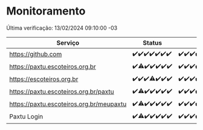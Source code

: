 # Monitoramento

Última verificação: 13/02/2024 09:10:00 -03

|Serviço|Status|Últimas 24h|
|---|---|---|
|https://github.com|<span title="2024-02-06: OK=24">✔️</span><span title="2024-02-07: OK=24">✔️</span><span title="2024-02-08: OK=24">✔️</span><span title="2024-02-09: OK=24">✔️</span><span title="2024-02-10: OK=24">✔️</span><span title="2024-02-11: OK=24">✔️</span><span title="2024-02-12: OK=12">✔️</span>|<span title="12/02/2024 09:11:00 -03 : 200">✔️</span><span title="12/02/2024 10:06:00 -03 : 200">✔️</span><span title="12/02/2024 11:05:00 -03 : 200">✔️</span><span title="12/02/2024 12:06:00 -03 : 200">✔️</span><span title="12/02/2024 13:07:00 -03 : 200">✔️</span><span title="12/02/2024 14:03:00 -03 : 200">✔️</span><span title="12/02/2024 15:07:00 -03 : 200">✔️</span><span title="12/02/2024 16:05:00 -03 : 200">✔️</span><span title="12/02/2024 17:06:00 -03 : 200">✔️</span><span title="12/02/2024 18:04:00 -03 : 200">✔️</span><span title="12/02/2024 19:04:00 -03 : 200">✔️</span><span title="12/02/2024 20:06:00 -03 : 200">✔️</span><span title="12/02/2024 21:30:00 -03 : 200">✔️</span><span title="12/02/2024 22:38:00 -03 : 200">✔️</span><span title="12/02/2024 23:13:00 -03 : 200">✔️</span><span title="13/02/2024 00:07:00 -03 : 200">✔️</span><span title="13/02/2024 01:07:00 -03 : 200">✔️</span><span title="13/02/2024 02:06:00 -03 : 200">✔️</span><span title="13/02/2024 03:08:00 -03 : 200">✔️</span><span title="13/02/2024 04:06:00 -03 : 200">✔️</span><span title="13/02/2024 05:09:00 -03 : 200">✔️</span><span title="13/02/2024 06:06:00 -03 : 200">✔️</span><span title="13/02/2024 07:06:00 -03 : 200">✔️</span><span title="13/02/2024 08:07:00 -03 : 200">✔️</span><span title="13/02/2024 09:10:00 -03 : 200">✔️</span>|
|https://paxtu.escoteiros.org.br|<span title="2024-02-06: OK=24">✔️</span><span title="2024-02-07: OK=23, Falhas=1">⚠️</span><span title="2024-02-08: OK=24">✔️</span><span title="2024-02-09: OK=24">✔️</span><span title="2024-02-10: OK=24">✔️</span><span title="2024-02-11: OK=24">✔️</span><span title="2024-02-12: OK=12">✔️</span>|<span title="12/02/2024 09:11:00 -03 : 200">✔️</span><span title="12/02/2024 10:06:00 -03 : 200">✔️</span><span title="12/02/2024 11:05:00 -03 : 200">✔️</span><span title="12/02/2024 12:06:00 -03 : 200">✔️</span><span title="12/02/2024 13:07:00 -03 : 200">✔️</span><span title="12/02/2024 14:03:00 -03 : 200">✔️</span><span title="12/02/2024 15:07:00 -03 : 200">✔️</span><span title="12/02/2024 16:05:00 -03 : 200">✔️</span><span title="12/02/2024 17:06:00 -03 : 200">✔️</span><span title="12/02/2024 18:04:00 -03 : 200">✔️</span><span title="12/02/2024 19:04:00 -03 : 200">✔️</span><span title="12/02/2024 20:06:00 -03 : 200">✔️</span><span title="12/02/2024 21:30:00 -03 : 200">✔️</span><span title="12/02/2024 22:38:00 -03 : 200">✔️</span><span title="12/02/2024 23:13:00 -03 : 200">✔️</span><span title="13/02/2024 00:07:00 -03 : 200">✔️</span><span title="13/02/2024 01:07:00 -03 : 200">✔️</span><span title="13/02/2024 02:06:00 -03 : 200">✔️</span><span title="13/02/2024 03:08:00 -03 : 200">✔️</span><span title="13/02/2024 04:06:00 -03 : 200">✔️</span><span title="13/02/2024 05:09:00 -03 : 200">✔️</span><span title="13/02/2024 06:06:00 -03 : 200">✔️</span><span title="13/02/2024 07:06:00 -03 : 200">✔️</span><span title="13/02/2024 08:07:00 -03 : 200">✔️</span><span title="13/02/2024 09:10:00 -03 : 200">✔️</span>|
|https://escoteiros.org.br|<span title="2024-02-06: OK=24">✔️</span><span title="2024-02-07: OK=24">✔️</span><span title="2024-02-08: OK=24">✔️</span><span title="2024-02-09: OK=23, Falhas=1">⚠️</span><span title="2024-02-10: OK=24">✔️</span><span title="2024-02-11: OK=24">✔️</span><span title="2024-02-12: OK=12">✔️</span>|<span title="12/02/2024 09:11:00 -03 : 200">✔️</span><span title="12/02/2024 10:06:00 -03 : 200">✔️</span><span title="12/02/2024 11:05:00 -03 : 200">✔️</span><span title="12/02/2024 12:06:00 -03 : 200">✔️</span><span title="12/02/2024 13:07:00 -03 : 200">✔️</span><span title="12/02/2024 14:03:00 -03 : 200">✔️</span><span title="12/02/2024 15:07:00 -03 : 200">✔️</span><span title="12/02/2024 16:05:00 -03 : 200">✔️</span><span title="12/02/2024 17:06:00 -03 : 200">✔️</span><span title="12/02/2024 18:04:00 -03 : 200">✔️</span><span title="12/02/2024 19:04:00 -03 : 200">✔️</span><span title="12/02/2024 20:06:00 -03 : 200">✔️</span><span title="12/02/2024 21:30:00 -03 : 200">✔️</span><span title="12/02/2024 22:38:00 -03 : 200">✔️</span><span title="12/02/2024 23:13:00 -03 : 200">✔️</span><span title="13/02/2024 00:07:00 -03 : 200">✔️</span><span title="13/02/2024 01:07:00 -03 : 200">✔️</span><span title="13/02/2024 02:06:00 -03 : 200">✔️</span><span title="13/02/2024 03:08:00 -03 : 200">✔️</span><span title="13/02/2024 04:06:00 -03 : 200">✔️</span><span title="13/02/2024 05:09:00 -03 : 200">✔️</span><span title="13/02/2024 06:06:00 -03 : 200">✔️</span><span title="13/02/2024 07:06:00 -03 : 200">✔️</span><span title="13/02/2024 08:07:00 -03 : 200">✔️</span><span title="13/02/2024 09:10:00 -03 : 200">✔️</span>|
|https://paxtu.escoteiros.org.br/paxtu|<span title="2024-02-06: OK=24">✔️</span><span title="2024-02-07: OK=23, Falhas=1">⚠️</span><span title="2024-02-08: OK=24">✔️</span><span title="2024-02-09: OK=24">✔️</span><span title="2024-02-10: OK=24">✔️</span><span title="2024-02-11: OK=24">✔️</span><span title="2024-02-12: OK=12">✔️</span>|<span title="12/02/2024 09:11:00 -03 : 200">✔️</span><span title="12/02/2024 10:06:00 -03 : 200">✔️</span><span title="12/02/2024 11:05:00 -03 : 200">✔️</span><span title="12/02/2024 12:06:00 -03 : 200">✔️</span><span title="12/02/2024 13:07:00 -03 : 200">✔️</span><span title="12/02/2024 14:03:00 -03 : 200">✔️</span><span title="12/02/2024 15:07:00 -03 : 200">✔️</span><span title="12/02/2024 16:05:00 -03 : 200">✔️</span><span title="12/02/2024 17:06:00 -03 : 200">✔️</span><span title="12/02/2024 18:04:00 -03 : 200">✔️</span><span title="12/02/2024 19:04:00 -03 : 200">✔️</span><span title="12/02/2024 20:06:00 -03 : 200">✔️</span><span title="12/02/2024 21:30:00 -03 : 200">✔️</span><span title="12/02/2024 22:38:00 -03 : 200">✔️</span><span title="12/02/2024 23:13:00 -03 : 200">✔️</span><span title="13/02/2024 00:07:00 -03 : 200">✔️</span><span title="13/02/2024 01:07:00 -03 : 200">✔️</span><span title="13/02/2024 02:06:00 -03 : 200">✔️</span><span title="13/02/2024 03:08:00 -03 : 200">✔️</span><span title="13/02/2024 04:06:00 -03 : 200">✔️</span><span title="13/02/2024 05:09:00 -03 : 200">✔️</span><span title="13/02/2024 06:06:00 -03 : 200">✔️</span><span title="13/02/2024 07:06:00 -03 : 200">✔️</span><span title="13/02/2024 08:07:00 -03 : 200">✔️</span><span title="13/02/2024 09:10:00 -03 : 200">✔️</span>|
|https://paxtu.escoteiros.org.br/meupaxtu|<span title="2024-02-06: OK=24">✔️</span><span title="2024-02-07: OK=23, Falhas=1">⚠️</span><span title="2024-02-08: OK=24">✔️</span><span title="2024-02-09: OK=24">✔️</span><span title="2024-02-10: OK=24">✔️</span><span title="2024-02-11: OK=24">✔️</span><span title="2024-02-12: OK=12">✔️</span>|<span title="12/02/2024 09:11:00 -03 : 200">✔️</span><span title="12/02/2024 10:06:00 -03 : 200">✔️</span><span title="12/02/2024 11:05:00 -03 : 200">✔️</span><span title="12/02/2024 12:06:00 -03 : 200">✔️</span><span title="12/02/2024 13:07:00 -03 : 200">✔️</span><span title="12/02/2024 14:03:00 -03 : 200">✔️</span><span title="12/02/2024 15:07:00 -03 : 200">✔️</span><span title="12/02/2024 16:05:00 -03 : 200">✔️</span><span title="12/02/2024 17:06:00 -03 : 200">✔️</span><span title="12/02/2024 18:04:00 -03 : 200">✔️</span><span title="12/02/2024 19:04:00 -03 : 200">✔️</span><span title="12/02/2024 20:06:00 -03 : 200">✔️</span><span title="12/02/2024 21:30:00 -03 : 200">✔️</span><span title="12/02/2024 22:38:00 -03 : 200">✔️</span><span title="12/02/2024 23:13:00 -03 : 200">✔️</span><span title="13/02/2024 00:07:00 -03 : 200">✔️</span><span title="13/02/2024 01:07:00 -03 : 200">✔️</span><span title="13/02/2024 02:06:00 -03 : 200">✔️</span><span title="13/02/2024 03:08:00 -03 : 200">✔️</span><span title="13/02/2024 04:06:00 -03 : 200">✔️</span><span title="13/02/2024 05:09:00 -03 : 200">✔️</span><span title="13/02/2024 06:06:00 -03 : 200">✔️</span><span title="13/02/2024 07:06:00 -03 : 200">✔️</span><span title="13/02/2024 08:07:00 -03 : 200">✔️</span><span title="13/02/2024 09:10:00 -03 : 200">✔️</span>|
|Paxtu Login|<span title="2024-02-06: OK=24">✔️</span><span title="2024-02-07: OK=23, Falhas=1">⚠️</span><span title="2024-02-08: OK=24">✔️</span><span title="2024-02-09: OK=24">✔️</span><span title="2024-02-10: OK=24">✔️</span><span title="2024-02-11: OK=24">✔️</span><span title="2024-02-12: OK=12">✔️</span>|<span title="12/02/2024 09:11:00 -03 : 200">✔️</span><span title="12/02/2024 10:06:00 -03 : 200">✔️</span><span title="12/02/2024 11:05:00 -03 : 200">✔️</span><span title="12/02/2024 12:06:00 -03 : 200">✔️</span><span title="12/02/2024 13:07:00 -03 : 200">✔️</span><span title="12/02/2024 14:03:00 -03 : 200">✔️</span><span title="12/02/2024 15:07:00 -03 : 200">✔️</span><span title="12/02/2024 16:05:00 -03 : 200">✔️</span><span title="12/02/2024 17:06:00 -03 : 200">✔️</span><span title="12/02/2024 18:04:00 -03 : 200">✔️</span><span title="12/02/2024 19:04:00 -03 : 200">✔️</span><span title="12/02/2024 20:06:00 -03 : 200">✔️</span><span title="12/02/2024 21:30:00 -03 : 200">✔️</span><span title="12/02/2024 22:38:00 -03 : 200">✔️</span><span title="12/02/2024 23:13:00 -03 : 200">✔️</span><span title="13/02/2024 00:07:00 -03 : 200">✔️</span><span title="13/02/2024 01:07:00 -03 : 200">✔️</span><span title="13/02/2024 02:06:00 -03 : 200">✔️</span><span title="13/02/2024 03:08:00 -03 : 200">✔️</span><span title="13/02/2024 04:06:00 -03 : 200">✔️</span><span title="13/02/2024 05:09:00 -03 : 200">✔️</span><span title="13/02/2024 06:06:00 -03 : 200">✔️</span><span title="13/02/2024 07:06:00 -03 : 200">✔️</span><span title="13/02/2024 08:07:00 -03 : 200">✔️</span><span title="13/02/2024 09:10:00 -03 : 200">✔️</span>|
